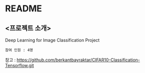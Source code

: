 # README

## <프로젝트 소개>

Deep Learning for Image Classification Project

	참여 인원 : 4명

참고 : https://github.com/berkantbayraktar/CIFAR10-Classification-Tensorflow.git
